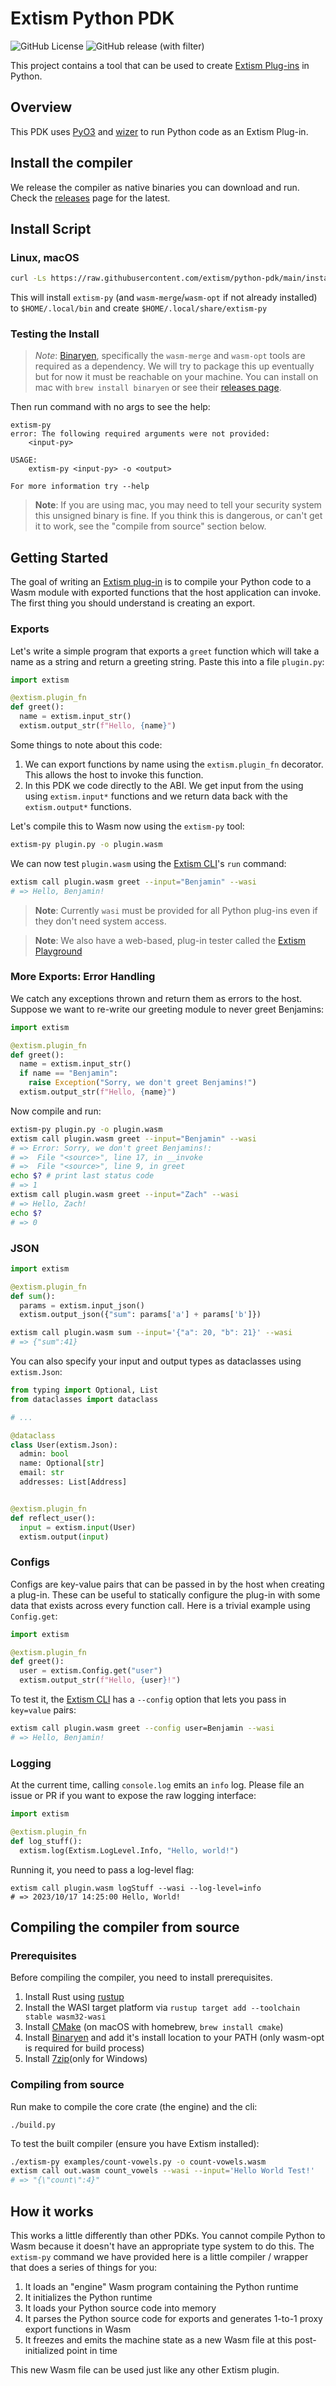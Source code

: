 # Extism Python PDK
![GitHub License](https://img.shields.io/github/license/extism/extism)
![GitHub release (with filter)](https://img.shields.io/github/v/release/extism/python-pdk)

This project contains a tool that can be used to create [Extism Plug-ins](https://extism.org/docs/concepts/plug-in) in Python.

## Overview

This PDK uses [PyO3](https://github.com/PyO3/pyo3) and [wizer](https://github.com/bytecodealliance/wizer) to run Python code as an Extism Plug-in.

## Install the compiler

We release the compiler as native binaries you can download and run. Check the [releases](https://github.com/extism/python-pdk/releases) page for the latest.

## Install Script

### Linux, macOS

```bash
curl -Ls https://raw.githubusercontent.com/extism/python-pdk/main/install.sh | bash
```

This will install `extism-py` (and `wasm-merge`/`wasm-opt` if not already installed) to `$HOME/.local/bin` and create `$HOME/.local/share/extism-py`

### Testing the Install

> *Note*: [Binaryen](https://github.com/WebAssembly/binaryen), specifically the `wasm-merge` and `wasm-opt` tools
> are required as a dependency. We will try to package this up eventually but for now it must be reachable
> on your machine. You can install on mac with `brew install binaryen` or see their [releases page](https://github.com/WebAssembly/binaryen/releases).

Then run command with no args to see the help:

```
extism-py
error: The following required arguments were not provided:
    <input-py>

USAGE:
    extism-py <input-py> -o <output>

For more information try --help
```

> **Note**: If you are using mac, you may need to tell your security system this unsigned binary is fine. If you think this is dangerous, or can't get it to work, see the "compile from source" section below.

## Getting Started

The goal of writing an [Extism plug-in](https://extism.org/docs/concepts/plug-in) is to compile your Python code to a Wasm module with exported functions that the host application can invoke.
The first thing you should understand is creating an export.

### Exports

Let's write a simple program that exports a `greet` function which will take a name as a string and return a greeting string. Paste this into a file `plugin.py`:

```python
import extism

@extism.plugin_fn
def greet():
  name = extism.input_str()
  extism.output_str(f"Hello, {name}")
```

Some things to note about this code:

1. We can export functions by name using the `extism.plugin_fn` decorator. This allows the host to invoke this function. 
3. In this PDK we code directly to the ABI. We get input from the using using `extism.input*` functions and we return data back with the `extism.output*` functions. 

Let's compile this to Wasm now using the `extism-py` tool:

```bash
extism-py plugin.py -o plugin.wasm
```

We can now test `plugin.wasm` using the [Extism CLI](https://github.com/extism/cli)'s `run`
command:

```bash
extism call plugin.wasm greet --input="Benjamin" --wasi
# => Hello, Benjamin!
```

> **Note**: Currently `wasi` must be provided for all Python plug-ins even if they don't need system access.

> **Note**: We also have a web-based, plug-in tester called the [Extism Playground](https://playground.extism.org/)

### More Exports: Error Handling

We catch any exceptions thrown and return them as errors to the host. Suppose we want to re-write our greeting module to never greet Benjamins:

```python
import extism

@extism.plugin_fn
def greet():
  name = extism.input_str()
  if name == "Benjamin":
    raise Exception("Sorry, we don't greet Benjamins!")
  extism.output_str(f"Hello, {name}")
```

Now compile and run:

```bash
extism-py plugin.py -o plugin.wasm
extism call plugin.wasm greet --input="Benjamin" --wasi
# => Error: Sorry, we don't greet Benjamins!:
# =>  File "<source>", line 17, in __invoke
# =>  File "<source>", line 9, in greet
echo $? # print last status code
# => 1
extism call plugin.wasm greet --input="Zach" --wasi
# => Hello, Zach!
echo $?
# => 0
```

### JSON

```python
import extism

@extism.plugin_fn
def sum():
  params = extism.input_json()
  extism.output_json({"sum": params['a'] + params['b']})
```

```bash
extism call plugin.wasm sum --input='{"a": 20, "b": 21}' --wasi
# => {"sum":41}
```

You can also specify your input and output types as dataclasses using `extism.Json`:

```python
from typing import Optional, List 
from dataclasses import dataclass

# ...

@dataclass
class User(extism.Json):
  admin: bool
  name: Optional[str]
  email: str
  addresses: List[Address]


@extism.plugin_fn
def reflect_user():
  input = extism.input(User)
  extism.output(input)
```

### Configs

Configs are key-value pairs that can be passed in by the host when creating a
plug-in. These can be useful to statically configure the plug-in with some data that exists across every function call. Here is a trivial example using `Config.get`:

```python
import extism

@extism.plugin_fn
def greet():
  user = extism.Config.get("user")
  extism.output_str(f"Hello, {user}!")
```

To test it, the [Extism CLI](https://github.com/extism/cli) has a `--config` option that lets you pass in `key=value` pairs:


```bash
extism call plugin.wasm greet --config user=Benjamin --wasi
# => Hello, Benjamin!
```

### Logging

At the current time, calling `console.log` emits an `info` log. Please file an issue or PR if you want to expose the raw logging interface:

```python
import extism

@extism.plugin_fn
def log_stuff():
  extism.log(Extism.LogLevel.Info, "Hello, world!")
```

Running it, you need to pass a log-level flag:

```
extism call plugin.wasm logStuff --wasi --log-level=info
# => 2023/10/17 14:25:00 Hello, World!
```

## Compiling the compiler from source

### Prerequisites
Before compiling the compiler, you need to install prerequisites.

1. Install Rust using [rustup](https://rustup.rs)
2. Install the WASI target platform via `rustup target add --toolchain stable wasm32-wasi`
3. Install [CMake](https://cmake.org/install/) (on macOS with homebrew, `brew install cmake`)
4. Install [Binaryen](https://github.com/WebAssembly/binaryen/) and add it's install location to your PATH (only wasm-opt is required for build process)
5. Install [7zip](https://www.7-zip.org/)(only for Windows)


### Compiling from source

Run make to compile the core crate (the engine) and the cli:

```
./build.py
```

To test the built compiler (ensure you have Extism installed):
```bash
./extism-py examples/count-vowels.py -o count-vowels.wasm
extism call out.wasm count_vowels --wasi --input='Hello World Test!'
# => "{\"count\":4}"
```

## How it works

This works a little differently than other PDKs. You cannot compile Python to Wasm because it doesn't have an appropriate type system to do this. 
The `extism-py` command we have provided here is a little compiler / wrapper that does a series of things for you:

1. It loads an "engine" Wasm program containing the Python runtime
2. It initializes the Python runtime
3. It loads your Python source code into memory
4. It parses the Python source code for exports and generates 1-to-1 proxy export functions in Wasm
5. It freezes and emits the machine state as a new Wasm file at this post-initialized point in time

This new Wasm file can be used just like any other Extism plugin.


